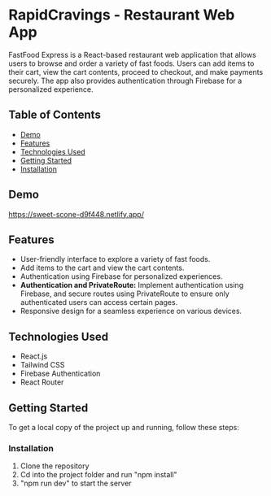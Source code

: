 # RapidCravings - Restaurant Web App

FastFood Express is a React-based restaurant web application that allows users to browse and order a variety of fast foods. Users can add items to their cart, view the cart contents, proceed to checkout, and make payments securely. The app also provides authentication through Firebase for a personalized experience.

## Table of Contents

- [Demo](#demo)
- [Features](#features)
- [Technologies Used](#technologies-used)
- [Getting Started](#getting-started)
- [Installation](#installation)

## Demo

https://sweet-scone-d9f448.netlify.app/

## Features

- User-friendly interface to explore a variety of fast foods.
- Add items to the cart and view the cart contents.
- Authentication using Firebase for personalized experiences.
- **Authentication and PrivateRoute:** Implement authentication using Firebase, and secure routes using PrivateRoute to ensure only   
   authenticated users can access certain pages.
- Responsive design for a seamless experience on various devices.

## Technologies Used

- React.js
- Tailwind CSS
- Firebase Authentication
- React Router

## Getting Started

To get a local copy of the project up and running, follow these steps:

### Installation

1. Clone the repository
2. Cd into the project folder and run "npm install"
3. "npm run dev" to start the server

